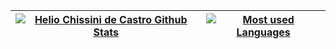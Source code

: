 | [![Helio Chissini de Castro Github Stats][1]][2] | [![Most used Languages][3]][4] |
| ----------------------------------- | ------------------------ |

[1]: https://github-readme-stats.vercel.app/api?username=heliocastro&show_icons=true&theme=vue-dark
[2]: https://github.com/anuraghazra/github-readme-stats
[3]: https://github-readme-stats.vercel.app/api/top-langs/?username=heliocastro&theme=vue-dark&layout=compact&hide=html,javascript,css&langs_count=10
[4]: https://github.com/anuraghazra/github-readme-stats

<!--
**heliocastro/heliocastro** is a ✨ _special_ ✨ repository because its `README.md` (this file) appears on your GitHub profile.

Here are some ideas to get you started:

- 🔭 I’m currently working on ...
- 🌱 I’m currently learning ...
- 👯 I’m looking to collaborate on ...
- 🤔 I’m looking for help with ...
- 💬 Ask me about ...
- 📫 How to reach me: ...
- 😄 Pronouns: ...
- ⚡ Fun fact: ...
-->

